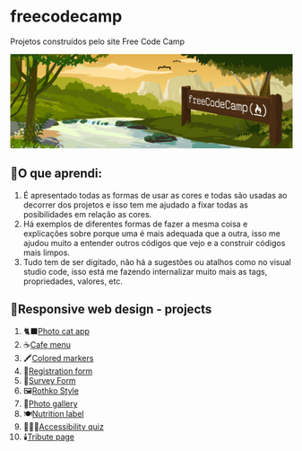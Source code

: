 # freecodecamp
Projetos construídos pelo site Free Code Camp  

![](./img/freecodecamp.png)

## 🧠O que aprendi:
1. É apresentado todas as formas de usar as cores e todas são usadas ao decorrer dos projetos e isso tem me ajudado a fixar todas as posibilidades em relação as cores.
1. Há exemplos de diferentes formas de fazer a mesma coisa e explicações sobre porque uma é mais adequada que a outra, isso me ajudou muito a entender outros códigos que vejo e a construir códigos mais limpos.
2. Tudo tem de ser digitado, não há a sugestões ou atalhos como no visual studio code, isso está me fazendo internalizar muito mais as tags, propriedades, valores, etc.

## 🎨Responsive web design - projects
1. 🐈‍⬛[Photo cat app](01_photo_cat_app)
2. ☕[Cafe menu](02_cafe_menu)
3. 🖍️[Colored markers](03_colored_markers)
4. 📄[Registration form](04_registration_form)
5. 🔎[Survey Form](05_survey_form)
6. 🖼️[Rothko Style](06_rothko_style)
7. 📱[Photo gallery](07_photo_gallery)
8. 🍽️[Nutrition label](08_nutrition_label)
9. 🧑🏻‍🦯[Accessibility quiz](09_accessibility_quiz)
10. 🕯️[Tribute page](10_tribute_page)
